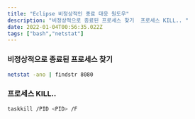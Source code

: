 ```yaml
---
title: "Eclipse 비정상적인 종료 대응 원도우"
description: "비정상적으로 종료된 프로세스 찾기  프로세스 KILL.. "
date: 2022-01-04T00:56:35.022Z
tags: ["bash","netstat"]
---
```

### 비정상적으로 종료된 프로세스 찾기
```bash
netstat -ano | findstr 8080
```
### 프로세스 KILL..
```bash
taskkill /PID <PID> /F
```



